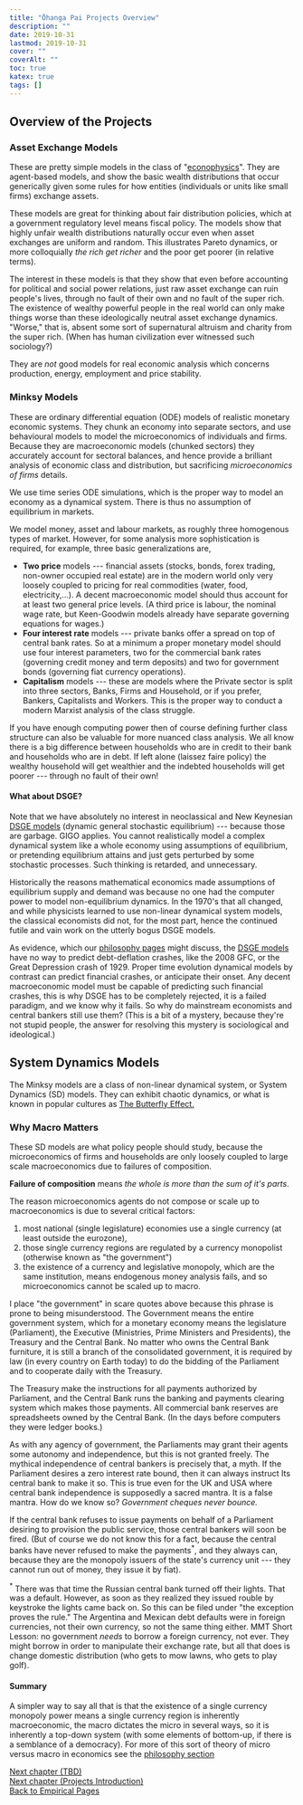 ```yaml
---
title: "Ōhanga Pai Projects Overview"
description: ""
date: 2019-10-31
lastmod: 2019-10-31
cover: ""
coverAlt: ""
toc: true
katex: true
tags: []
---
```


## Overview of the Projects

### Asset Exchange Models

These are pretty simple models in the class of "[econophysics](https://en.wikipedia.org/wiki/Econophysics)".
They are agent-based models, and show the basic wealth distributions that occur generically given some rules for how entities (individuals or units like small firms) exchange assets.

These models are great for thinking about fair distribution policies, which at a government regulatory level means fiscal policy. 
The models show that highly unfair wealth distributions naturally occur even when asset exchanges are uniform and random. 
This illustrates Pareto dynamics, or more colloquially *the rich get richer* and the poor get poorer (in relative terms).

The interest in these models is that they show that even before accounting for political and social power relations, just raw asset exchange can ruin people's lives, through no fault of their own and no fault of the super rich. 
The existence of wealthy powerful people in the real world can only make things worse than these ideologically neutral asset exchange dynamics.
"Worse," that is, absent some sort of supernatural altruism and charity from the super rich. 
(When has human civilization ever witnessed such sociology?)

They are *not* good models for real economic analysis which concerns production, energy, employment and price stability.

### Minksy Models

These are ordinary differential equation (ODE) models of realistic monetary economic systems. 
They chunk an economy into separate sectors, and use behavioural models to model the microeconomics of individuals and firms. 
Because they are macroeconomic models (chunked sectors) they accurately account for sectoral balances, and hence provide a brilliant analysis of economic class and distribution, but sacrificing *microeconomics of firms* details.

We use time series ODE simulations, which is the proper way to model an economy as a dynamical system. 
There is thus no assumption of equilibrium in markets.

We model money, asset and labour markets, as roughly three homogenous types of market. However, for some analysis more sophistication is required, for example, three basic generalizations are,

* **Two price** models --- financial assets (stocks, bonds, forex trading, non-owner occupied real estate) are in the modern world only very loosely coupled to pricing for real commodities (water, food, electricity,...). A decent macroeconomic model should thus account for at least two general price levels. (A third price is labour, the nominal wage rate, but Keen-Goodwin models already have separate governing equations for wages.)
* **Four interest rate** models --- private banks offer a spread on top of central bank rates. So at a minimum a proper monetary model should use four interest parameters, two for the commercial bank rates (governing credit money and term deposits) and two for government bonds (governing fiat currency operations).
* **Capitalism** models --- these are models where the Private sector is split into three sectors, Banks, Firms and Household, or if you prefer, Bankers, Capitalists and Workers. This is the proper way to conduct a modern Marxist analysis of the class struggle.

If you have enough computing power then of course defining further class structure can also be valuable for more nuanced class analysis. 
We all know there is a big difference between households who are in credit to their bank and households who are in debt. 
If left alone (laissez faire policy) the wealthy household will get wealthier and the indebted households will get poorer --- through no fault of their own!

#### What about DSGE? 

Note that we have absolutely no interest in neoclassical and New Keynesian [DSGE models](https://arxiv.org/pdf/2210.16224) (dynamic general stochastic equilibrium) --- because those are garbage. 
GIGO applies. 
You cannot realistically model a complex dynamical system like a whole economy using assumptions of equilibrium, or pretending equilibrium attains and just gets perturbed by some stochastic processes. 
Such thinking is retarded, and unnecessary. 

Historically the reasons mathematical economics made assumptions of equilibrium supply and demand was because no one had the computer power to model non-equilibrium dynamics. 
In the 1970's that all changed, and while physicists learned to use non-linear dynamical system models, the classical economists did not, for the most part, hence the continued futile and vain work on the utterly bogus DSGE models.

As evidence, which our [philosophy pages](/questions/) might discuss, the [DSGE models](https://arxiv.org/pdf/2210.16224) have no way to predict debt-deflation crashes, like the 2008 GFC, or the Great Depression crash of 1929. 
Proper time evolution dynamical models by contrast can predict financial crashes, or anticipate their onset. 
Any decent macroeconomic model must be capable of predicting such financial crashes, this is why DSGE has to be completely rejected, it is a failed paradigm, and we know why it fails. 
So why do mainstream economists and central bankers still use them? (This is a bit of a mystery, because they're not stupid people, the answer for resolving this mystery is sociological and ideological.)


## System Dynamics Models

The Minksy models are a class of non-linear dynamical system, or System Dynamics (SD) models. 
They can exhibit chaotic dynamics, or what is known in popular cultures as [The Butterfly Effect.](https://en.wikipedia.org/wiki/Butterfly_effect)

### Why Macro Matters

These SD models are what policy people should study, because the microeconomics of firms and households are only loosely coupled to large scale macroeconomics due to failures of composition. 

**Failure of composition** means *the whole is more than the sum of it's parts*.

The reason microeconomics agents do not compose or scale up to macroeconomics is due to several critical factors:

1. most national (single legislature) economies use a single currency (at least outside the eurozone),
2. those single currency regions are regulated by a currency monopolist (otherwise known as "the government")
3. the existence of a currency and legislative monopoly, which are the same institution, means endogenous money analysis fails, and so microeconomics cannot be scaled up to macro.

I place "the government" in scare quotes above because this phrase is prone to being misunderstood. The Government means the entire government system, which for a monetary economy means the legislature (Parliament), the Executive (Ministries, Prime Ministers and Presidents), the Treasury and the Central Bank. 
No matter who owns the Central Bank furniture, it is still a branch of the consolidated government, it is required by law (in every country on Earth today) to do the bidding of the Parliament and to cooperate daily with the Treasury.

The Treasury make the instructions for all payments authorized by Parliament, and the Central Bank runs the banking and payments clearing system which makes those payments. 
All commercial bank reserves are spreadsheets owned by the Central Bank.
(In the days before computers they were ledger books.)

As with any agency of government, the Parliaments may grant their agents some autonomy and independence, but this is not granted freely. 
The mythical independence of central bankers is precisely that, a myth. 
If the Parliament desires a zero interest rate bound, then it can always instruct Its central bank to make it so. 
This is true even for the UK and USA where central bank independence is supposedly a sacred mantra.  It is a false mantra. 
How do we know so? *Government cheques never bounce.*

If the central bank refuses to issue payments on behalf of a Parliament desiring to provision the public service, those central bankers will soon be fired. 
(But of course we do not know this for a fact, because the central banks have never refused to make the payments${}^\ast$, and they always can, because they are the monopoly issuers of the state's currency unit --- they cannot run out of money, they issue it by fiat).

${}^\ast$ There was that time the Russian central bank turned off their lights. That was a default. However, as soon as they realized they issued rouble by keystroke the lights came back on. So this can be filed under "the exception proves the rule."
The Argentina and Mexican debt defaults were in foreign currencies, not their own currency, so not the same thing either. 
MMT Short Lesson: no government *needs* to borrow a foreign currency, not ever. 
They might borrow in order to manipulate their exchange rate, but all that does is change domestic distribution (who gets to mow lawns, who gets to play golf).

#### Summary

A simpler way to say all that is that the existence of a single currency monopoly power means a single currency region is inherently macroeconomic, the macro dictates the micro in several ways, so it is inherently a top-down system (with some elements of bottom-up, if there is a semblance of a democracy). 
For more of this sort of theory of micro versus macro in economics see the [philosophy section](/ohanga-pai/questions/)



[Next chapter (TBD)](./)  
[Next chapter (Projects Introduction)](../0_introduction_to_projects)  
[Back to Empirical Pages](../)
